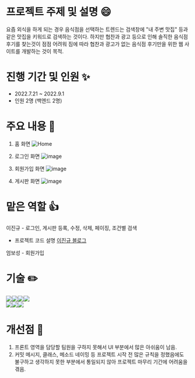 # 프로젝트 주제 및 설명 :smile:

요즘 외식을 하게 되는 경우 음식점을 선택하는 트렌드는 검색창에 "내 주변 맛집" 등과 같은 맛집을 키워드로 검색하는 것이다. 하지만 협찬과 광고 등으로 인해 솔직한 음식점 후기를 찾는것이 점점 어려워 짐에 따라 협찬과 광고가 없는 음식점 후기만을 위한 웹 사이트를 개발하는 것이 목적.

# 진행 기간 및 인원 :sparkles:

- 2022.7.21 ~ 2022.9.1
- 인원 2명 (백엔드 2명)

# 주요 내용 :speech_balloon:

1. 홈 화면
![Home](https://user-images.githubusercontent.com/87755660/188557875-18fe8761-4c7f-44e4-ae53-b8fefa675584.JPG)

2. 로그인 화면
![image](https://user-images.githubusercontent.com/87755660/188558901-c01b605d-c63c-49c0-9c82-a03fdca32446.png)

3. 회원가입 화면
![image](https://user-images.githubusercontent.com/87755660/188560239-b437ba2d-eb2c-4af9-af67-72961148eab3.png)

4. 게시판 화면
![image](https://user-images.githubusercontent.com/87755660/188563558-01c0a5f5-f522-44d6-9c2c-49224bee12f4.png)


# 맡은 역할 :thumbsup:

이진규 - 로그인, 게시판 등록, 수정, 삭제, 페이징, 조건별 검색

- 프로젝트 코드 설명
<a href="https://velog.io/@tyjk8997">이진규 블로그</a>
  
엄보성 - 회원가입


  
# 기술 :pencil2:

<img src="https://img.shields.io/badge/JAVA-007396?style=for-the-badge&logo=java&logoColor=white"><img src="https://img.shields.io/badge/Spring-6DB33F?style=for-the-badge&logo=Spring&logoColor=white"><img src="https://img.shields.io/badge/mysql-4479A1?style=for-the-badge&logo=mysql&logoColor=white"><img src="https://img.shields.io/badge/jquery-0769AD?style=for-the-badge&logo=jquery&logoColor=white">
<br>
<img src="https://img.shields.io/badge/HTML5-E34F26?style=for-the-badge&logo=HTML&logoColor=white"><img src="https://img.shields.io/badge/CSS3-1572B6?style=for-the-badge&logo=CSS3&logoColor=white"><img src="https://img.shields.io/badge/JavaScript-F7DF1E?style=for-the-badge&logo=JavaScript&logoColor=white">

# 개선점 :pray:

1. 프론트 영역을 담당할 팀원을 구하지 못해서 UI 부분에서 많은 아쉬움이 남음.
2. 커밋 메시지, 클래스, 메소드 네이밍 등 프로젝트 시작 전 많은 규칙을 정했음에도 불구하고 생각하지 못한 부분에서 통일되지 않아 프로젝트 마무리 기간에 어려움을 겪음. 
